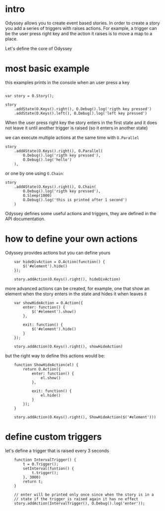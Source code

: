 
# intro

Odyssey allows you to create event based stories. In order to create a story you add a series of
triggers with raises actions. For example, a trigger can be the user press right key and the action
it raises is to move a map to a place.

Let's define the core of Odyssey

# most basic example

this examples prints in the console when an user press a key

```

var story = O.Story();

story
    .addState(O.Keys().right(), O.Debug().log('rigth key pressed')
    .addState(O.Keys().left(), O.Debug().log('left key pressed')

```

When the user press right key the story enters in the first state and it does not leave it until
another trigger is raised (so it enters in another state)


we can execute multiple actions at the same time with ``O.Parallel``

```
story
    .addAState(O.Keys().right(), O.Parallel(
        O.Debug().log('rigth key pressed'),
        O.Debug().log('hello')
    ),
```

or one by one using ``O.Chain``:

```
story
    .addAState(O.Keys().right(), O.Chain(
        O.Debug().log('rigth key pressed'),
        O.Sleep(1000)
        O.Debug().log('this is printed after 1 second')
    )
```

Odyssey defines some useful actions and triggers, they are defined in the API documentation.

# how to define your own actions

Odyssey provides actions but you can define yours

```
    var hideDivAction = O.Action(function() {
        $('#element').hide()
    });

    story.addAction(O.Keys().right(), hideDivAction)
```

more advanced actions can be created, for example, one that show an element when the story enters in
the state and hides it when leaves it

```
    var showHideAction = O.Action({
        enter: function() {
            $('#element').show()
        },

        exit: function() {
            $('#element').hide()
        }
    });

    story.addAction(O.Keys().right(), showHideAction)
```

but the right way to define this actions would be:

```
    function ShowHideAction(el) {
        return O.Action({
            enter: function() {
                el.show()
            },

            exit: function() {
                el.hide()
            }
        });
    }

    story.addAction(O.Keys().right(), ShowHideAction($('#element')))
```

# define custom triggers

let's define a trigger that is raised every 3 seconds

```
    function IntervalTrigger() {
        t = O.Trigger();
        setInterval(funtion() {
            t.trigger();
        }, 3000)
        return t;
    }

    // enter will be printed only once since when the story is in a 
    // state if the trigger is raised again it has no effect
    story.addAction(IntervalTrigger(), O.Debug().log('enter')); 
```


